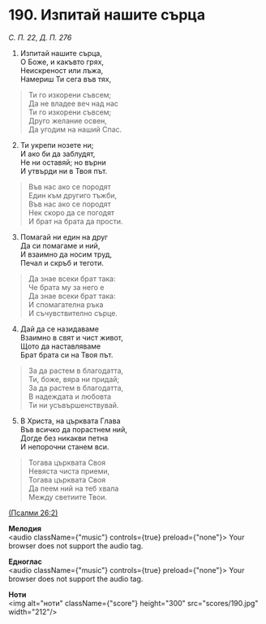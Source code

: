 # 190. Изпитай нашите сърца  

*С. П. 22, Д. П. 276*  

1. Изпитай нашите сърца,  
О Боже, и какъвто грях,  
Неискреност или лъжа,  
Намериш Ти сега във тях,  

> Ти го изкорени съвсем;  
> Да не владее веч над нас  
> Ти го изкорени съвсем;  
> Друго желание освен,  
> Да угодим на наший Спас.  

2. Ти укрепи нозете ни;  
И ако би да заблудят,  
Не ни оставяй; но върни  
И утвърди ни в Твоя път.  

> Във нас ако се породят  
> Един към другиго тъжби,  
> Във нас ако се породят  
> Нек скоро да се погодят  
> И брат на брата да прости.  

3. Помагай ни един на друг  
Да си помагаме и ний,  
И взаимно да носим труд,  
Печал и скръб и теготи.  

> Да знае всеки брат така:  
> Че брата му за него е  
> Да знае всеки брат така:  
> И спомагателна ръка  
> И съчувствително сърце.  

4. Дай да се назидаваме  
Взаимно в свят и чист живот,  
Щото да наставляваме  
Брат брата си на Твоя път.  

> За да растем в благодатта,  
> Ти, боже, вяра ни придай;  
> За да растем в благодатта,  
> В надеждата и любовта  
> Ти ни усъвършенствувай.  

5. В Христа, на църквата Глава  
Във всичко да порастнем ний,  
Догде без никакви петна  
И непорочни станем вси.  

> Тогава църквата Своя  
> Невяста чиста приеми,  
> Тогава църквата Своя  
> Да пеем ний на теб хвала  
> Между светиите Твои.  

[(Псалми 26:2)](http://biblia.bg/index.php?k=19&g=26&s=2)  

__Мелодия__  
<audio className={"music"} controls={true} preload={"none"}><source src="mp3/190.mp3" type="audio/mpeg"/>
Your browser does not support the audio tag.
</audio>  

__Едноглас__  
<audio className={"music"} controls={true} preload={"none"}><source src="transp/190.mp3" type="audio/mpeg"/>
Your browser does not support the audio tag.
</audio>  

__Ноти__  
<img alt="ноти" className={"score"} height="300" src="scores/190.jpg" width="212"/>
